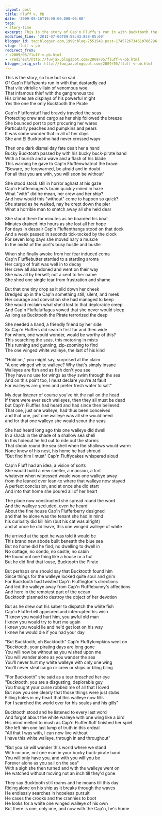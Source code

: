 ```yaml
---
layout: post
title: Fluff v. PB
date: '2009-05-16T19:00:00.000-05:00'
tags: 
- story-time
excerpt: This is the story of Cap'n Fluffy's run in with Bucktooth the Pirate
modified_time: '2012-07-06T09:58:43.858-05:00'
blogger_id: tag:blogger.com,1999:blog-7551548.post-1745726734610766296
slug: fluff-v-pb
redirect_from: 
- /2009/05/fluff-v-pb.html
- /redirect/http://fuwjax.blogspot.com/2009/05/fluff-v-pb.html
blogger_orig_url: http://fuwjax.blogspot.com/2009/05/fluff-v-pb.html
---
```


This is the story, so true but so sad  
Of Cap'n Fluffypants run in with that dastardly cad  
That vile vitriolic villain of venomous woe  
That infamous thief with the gangrenous toe  
His crimes are displays of his powerful might  
Yes the one the only Bucktooth the Pirate  

Cap'n Fluffenstuff had bravely traveled the seas  
Protecting crew and cargo as her ship followed the breeze  
She bounced port to port procuring her wares  
Particularly peaches and pumpkins and pears  
It was some wonder that in all of her days  
She and El Bucktootho had never crossed ways  

Then one dark dismal day fate dealt her a hand  
Bucky Bucktooth passed by with his bucky buck-pirate band  
With a flourish and a wave and a flash of his blade  
This warning he gave to Cap'n Fluffenwhatnot the brave  
"Beware, be forewarned, be afraid and in doubt  
For all that you are with, you will soon be without"  

She stood stock still in horror aghast at his gaze  
Cap'n Fluffennugen's brain quickly mired in haze  
What "with" did he mean, her crew and her ship?  
And how would this "without" come to happen so quick?  
She stared as he walked, nay he crept down the pier  
What a horrible man to snatch away all she held dear  

She stood there for minutes as he boarded his boat  
Minutes drained into hours as she lost all her hope  
For days in despair Cap'n Fluffenthangs stood on that dock  
And a week passed in seconds tick-tocked by the clock  
For seven long days she moved nary a muscle  
In the midst of the port's busy hustle and bustle  

When she finally awoke from her fear induced coma  
Cap'n Flufflebutter startled to a startling aroma  
Her cargo of fruit was well in to decay  
Her crew all abandoned and went on their way  
She was all by herself; not a cent to her name  
She shed one single tear from frustration and shame  

But that one tiny drop as it slid down her cheek  
Dredged up in the Cap'n something still, silent, and meek  
Her courage and conviction she had managed to keep  
She would reclaim what she'd lost to that deplorable creep  
And Cap'n Fluffaluffagus vowed that she never would sleep  
As long as Bucktooth the Pirate terrorized the deep  

She needed a hand, a friendly friend by her side  
So Cap'n Fluffers did search first far and then wide  
For whom, one would wonder, would be worthy of this?  
This searching the seas, this motoring in mists  
This running and gunning, zip-zooming to find  
The one winged white walleye, the last of his kind  

"Hold on," you might say, surprised at the claim  
"A one winged white walleye? Why that's simply insane  
Walleyes are fish and as fish don't you see  
They have no use for wings as they swim through the sea  
And on this point too, I must declare you're at fault  
For walleyes are green and prefer fresh water to salt"  

My dear listener of course you've hit the nail on the head  
If there were ever such walleyes, then they all must be dead  
but Cap'n Fluffles had heard and had since then believed  
That one, just one walleye, had thus been conceived  
and that one, just one walleye was all she would need  
and for that one walleye she would scour the seas  

She had heard long ago this one walleye did dwell  
In a shack in the shade of a shallow sea shell  
In this hideout he hid out to ride out the storms  
That shook round the sea shell when the shallows would warm  
None knew of his nest, his home he had shroud  
"But find him I must" Cap'n Fluffycakes whispered aloud  

Cap'n Fluff had an idea, a vision of sorts  
She would build a new shelter, a mansion, a fort  
whatever when witnessed would woo one walleye away  
from the leaned over lean-to where that walleye now stayed  
A perfect conclusion, and at once she did start  
And into that home she poured all of her heart  

The place now constructed she spread round the word  
And the walleye secluded, even he heard  
About the fine house Cap'n Flufferberry designed  
and that he alone was the tenant she had in mind  
his curiosity did kill him (but his cat was alright)  
and at once he did leave, this one winged walleye of white  

He arrived at the spot he was told it would be  
This brand new abode built beneath the blue sea  
But no home did he find, no dwelling to dwell in  
No cottage, no condo, no castle, no cabin  
He found not one thing like a house or a hut  
But he did find that louse, Bucktooth the Pirate  

But perhaps one should say that Bucktooth found him  
Since things for the walleye looked quite sour and grim  
For Bucktooth had twisted Cap'n Fluffington's directions  
And led the walleye away from Cap'n Flufflebunny's affections  
And here in the remotest part of the ocean  
Bucktooth planned to destroy the object of her devotion  

But as he drew out his saber to dispatch the white fish  
Cap'n Flufferbell appeared and interrupted his wish  
"I knew you would hurt him, you awful old man  
I knew you would try to hurt me again  
I knew you would lie and he'd get lost on his way  
I knew he would die if you had your day  

"But Bucktooth, oh Bucktooth" Cap'n Fluffylumpkins went on  
"Bucktooth, your pirating days are long gone  
You will now be without as you wished upon me  
You will wander alone as you wander the sea  
You'll never hurt my white walleye with only one wing  
You'll never steal cargo or crew or ships or bling bling  

"For Bucktooth" she said as a tear breached her eye  
"Bucktooth, you are a disgusting, deplorable guy  
You thought your curse robbed me of all that I loved  
But now you see clearly that those things were just stubs  
Filling holes in my heart that this walleye now fills  
For I searched the world over for his scales and his gills"  

Bucktooth stood and he listened to every last word  
And forgot about the white walleye with one wing like a bird  
His mind melted to mush as Cap'n Fluffenfluff finished her spiel  
She left him one last lump of truth in this ordeal  
"All that I was with, I can now live without  
I have this white walleye, through in and throughout"  

"But you sir will wander this world where we stand  
With no one, not one man in your bucky buck-pirate band  
You will only have you, and with you will you be  
Forever alone as you sail on the sea"  
With a sigh she then turned and with the walleye went on  
He watched without moving not an inch till they'd gone  

They say Bucktooth still roams and he moans till this day  
Riding alone on his ship as it breaks through the waves  
He endlessly searches in hopeless pursuit  
He cases the crooks and the crannies to boot  
He looks for a white one winged walleye of his own  
But there is one, only one, and now with the Cap'n, he's home  

